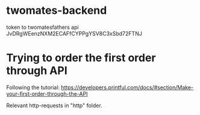 # twomates-backend

token to twomatesfathers api
JvDRgWEenzNXM2ECAFfCYPPgYSV8C3xSbd72FTNJ

# Trying to order the first order through API
Following the tutorial: 
 https://developers.printful.com/docs/#section/Make-your-first-order-through-the-API

Relevant http-requests in "http" folder.

